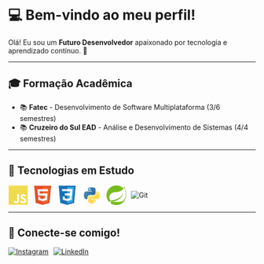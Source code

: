 # 💻 Bem-vindo ao meu perfil!

Olá! Eu sou um **Futuro Desenvolvedor** apaixonado por tecnologia e aprendizado contínuo. 👋

---

## 🎓 Formação Acadêmica

- 📚 **Fatec** - Desenvolvimento de Software Multiplataforma (3/6 semestres)
- 📚 **Cruzeiro do Sul EAD** - Análise e Desenvolvimento de Sistemas (4/4 semestres)

---

## 🚀 Tecnologias em Estudo

<div style="display: flex; gap: 10px; align-items: center;">
  <img src="https://raw.githubusercontent.com/devicons/devicon/master/icons/javascript/javascript-plain.svg" alt="JavaScript" height="40" width="40">
  <img src="https://raw.githubusercontent.com/devicons/devicon/master/icons/html5/html5-original.svg" alt="HTML5" height="40" width="40">
  <img src="https://raw.githubusercontent.com/devicons/devicon/master/icons/css3/css3-original.svg" alt="CSS3" height="40" width="40">
  <img src="https://github.com/devicons/devicon/blob/master/icons/python/python-original.svg" alt="Python" height="40" width="40">
  <img src="https://github.com/devicons/devicon/blob/master/icons/spring/spring-original.svg" alt="SpringBoot" height="40" width="40">
  <img src="https://img.shields.io/badge/GIT-E44C30?style=for-the-badge&logo=git&logoColor=white" alt="Git">
</div>

---

## 📲 Conecte-se comigo!

<div style="display: flex; gap: 10px;">
  <a href="https://www.instagram.com/lophezzz/" target="_blank">
    <img src="https://img.shields.io/badge/-Instagram-%23E4405F?style=for-the-badge&logo=instagram&logoColor=white" alt="Instagram">
  </a>
  <a href="https://www.linkedin.com/in/matheus-lopes-2b2a83265/" target="_blank">
    <img src="https://img.shields.io/badge/-LinkedIn-%230077B5?style=for-the-badge&logo=linkedin&logoColor=white" alt="LinkedIn">
  </a>
</div>
